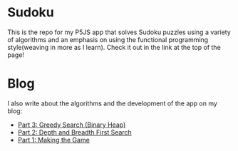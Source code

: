 # Sudoku
 
This is the repo for my P5JS app that solves Sudoku puzzles using a variety of algorithms and an emphasis on using the functional 
programming style(weaving in more as I learn). Check it out in the link at the top of the page!

# Blog

I also write about the algorithms and the development of the app on my blog:


* [Part 3: Greedy Search (Binary Heap)](https://kychin.netlify.app/blog/sudoku-3)
* [Part 2: Depth and Breadth First Search](https://kychin.netlify.app/blog/sudoku-2)
* [Part 1: Making the Game](https://kychin.netlify.app/blog/sudoku-1)
